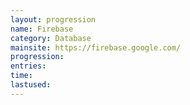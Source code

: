 ```yaml
---
layout: progression
name: Firebase
category: Database
mainsite: https://firebase.google.com/
progression: 
entries: 
time: 
lastused: 
---
```


